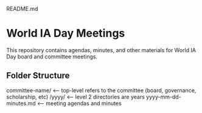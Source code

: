 README.md

# World IA Day Meetings
This repository contains agendas, minutes, and other materials for World IA Day board and committee meetings.

## Folder Structure

committee-name/  <-- top-level refers to the committee (board, governance, scholarship, etc)
  /yyyy/  <-- level 2 directories are years
    yyyy-mm-dd-minutes.md  <-- meeting agendas and minutes